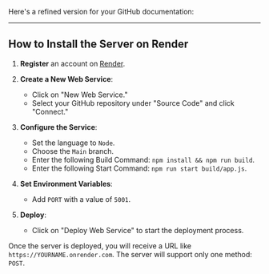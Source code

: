 Here's a refined version for your GitHub documentation:

---

## How to Install the Server on Render

1. **Register** an account on [Render](https://render.com/).

2. **Create a New Web Service**:
    - Click on "New Web Service."
    - Select your GitHub repository under "Source Code" and click "Connect."

3. **Configure the Service**:
    - Set the language to `Node`.
    - Choose the `Main` branch.
    - Enter the following Build Command: `npm install && npm run build`.
    - Enter the following Start Command: `npm run start build/app.js`.

4. **Set Environment Variables**:
    - Add `PORT` with a value of `5001`.

5. **Deploy**:
    - Click on "Deploy Web Service" to start the deployment process.

Once the server is deployed, you will receive a URL like `https://YOURNAME.onrender.com`. The server will support only one method: `POST`.
